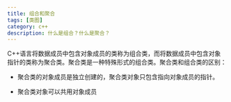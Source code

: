 ```yaml
---
title: 组合和聚合
tags: [类图]
category: c++
description: 什么是组合？什么是聚合？
---
```


C++语言将数据成员中包含对象成员的类称为组合类，而将数据成员中包含对象指针的类称为聚合类。聚合类是一种特殊形式的组合类。聚合类和组合类的区别：

* 聚合类的对象成员是独立创建的，聚合类对象只包含指向对象成员的指针。

* 聚合类对象可以共用对象成员
